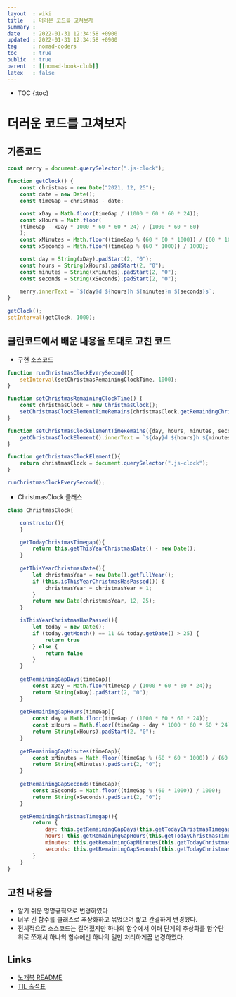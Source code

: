 ```yaml
---
layout  : wiki
title   : 더러운 코드를 고쳐보자
summary : 
date    : 2022-01-31 12:34:58 +0900
updated : 2022-01-31 12:34:58 +0900
tag     : nomad-coders
toc     : true
public  : true
parent  : [[nomad-book-club]]
latex   : false
---
```

* TOC
{:toc}

# 더러운 코드를 고쳐보자
## 기존코드
```javascript
const merry = document.querySelector(".js-clock");  
  
function getClock() {  
	const christmas = new Date("2021, 12, 25");  
	const date = new Date();  
	const timeGap = christmas - date;  

	const xDay = Math.floor(timeGap / (1000 * 60 * 60 * 24));  
	const xHours = Math.floor(  
	(timeGap - xDay * 1000 * 60 * 60 * 24) / (1000 * 60 * 60)  
	);  
	const xMinutes = Math.floor((timeGap % (60 * 60 * 1000)) / (60 * 1000));  
	const xSeconds = Math.floor((timeGap % (60 * 1000)) / 1000);  

	const day = String(xDay).padStart(2, "0");  
	const hours = String(xHours).padStart(2, "0");  
	const minutes = String(xMinutes).padStart(2, "0");  
	const seconds = String(xSeconds).padStart(2, "0");  

	merry.innerText = `${day}d ${hours}h ${minutes}m ${seconds}s`;  
}  
  
getClock();  
setInterval(getClock, 1000);
```

## 클린코드에서 배운 내용을 토대로 고친 코드
* 구현 소스코드

```javascript
function runChristmasClockEverySecond(){
    setInterval(setChristmasRemainingClockTime, 1000);
}

function setChristmasRemainingClockTime() {
    const christmasClock = new ChristmasClock();
    setChristmasClockElementTimeRemains(christmasClock.getRemainingChristmasTimegap());
}

function setChristmasClockElementTimeRemains({day, hours, minutes, seconds}){
    getChristmasClockElement().innerText = `${day}d ${hours}h ${minutes}m ${seconds}s`;
}

function getChristmasClockElement(){
    return christmasClock = document.querySelector(".js-clock");
}

runChristmasClockEverySecond();
```
* ChristmasClock 클래스

```javascript
class ChristmasClock{

    constructor(){
    }

    getTodayChristmasTimegap(){
        return this.getThisYearChristmasDate() - new Date();
    }
    
    getThisYearChristmasDate(){
        let christmasYear = new Date().getFullYear();
        if (this.isThisYearChristmasHasPassed()) {
            christmasYear = christmasYear + 1;
        }
        return new Date(christmasYear, 12, 25);
    }

    isThisYearChristmasHasPassed(){
        let today = new Date();
        if (today.getMonth() == 11 && today.getDate() > 25) {
            return true
        } else {
            return false
        }
    }
    
    getRemainingGapDays(timeGap){
        const xDay = Math.floor(timeGap / (1000 * 60 * 60 * 24));
        return String(xDay).padStart(2, "0");
    }
    
    getRemainingGapHours(timeGap){
        const day = Math.floor(timeGap / (1000 * 60 * 60 * 24)); 
        const xHours = Math.floor((timeGap - day * 1000 * 60 * 60 * 24) / (1000 * 60 * 60));
        return String(xHours).padStart(2, "0");
    }
    
    getRemainingGapMinutes(timeGap){
        const xMinutes = Math.floor((timeGap % (60 * 60 * 1000)) / (60 * 1000));
        return String(xMinutes).padStart(2, "0");
    }
    
    getRemainingGapSeconds(timeGap){
        const xSeconds = Math.floor((timeGap % (60 * 1000)) / 1000);
        return String(xSeconds).padStart(2, "0");
    }

    getRemainingChristmasTimegap(){
        return {
            day: this.getRemainingGapDays(this.getTodayChristmasTimegap()),
            hours: this.getRemainingGapHours(this.getTodayChristmasTimegap()),
            minutes: this.getRemainingGapMinutes(this.getTodayChristmasTimegap()),
            seconds: this.getRemainingGapSeconds(this.getTodayChristmasTimegap())
        }
    }
}
```

## 고친 내용들
* 알기 쉬운 명명규칙으로 변경하였다
* 너무 긴 함수를 클래스로 추상화하고 묶었으며 짧고 간결하게 변경했다.
* 전체적으로 소스코드는 길어졌지만 하나의 함수에서 여러 단계의 추상화를 함수단위로 쪼개서 하나의 함수에선 하나의 일만 처리하게끔 변경하였다.

## Links
* [노개북 README](https://nomadcoders.oopy.io/readme?utm_source=Nomad_Book_Club%231&utm_campaign=853979327e-EMAIL_CAMPAIGN_2022_01_20_09_04&utm_medium=email&utm_term=0_26f5b50d66-853979327e-357549064)
* [TIL 출석표](https://docs.google.com/spreadsheets/d/1Cy2NOnfFDP6Y1snkd3nL5VidLDmBq8C9696iTwbc_K0/edit#gid=0)